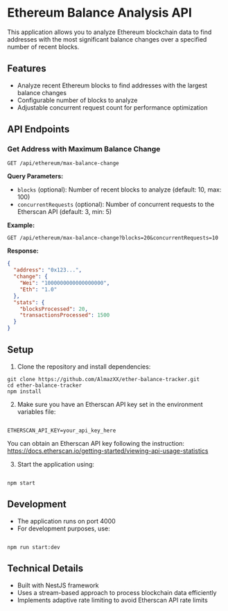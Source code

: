 # Ethereum Balance Analysis API

This application allows you to analyze Ethereum blockchain data to find addresses with the most significant balance changes over a specified number of recent blocks.

## Features

- Analyze recent Ethereum blocks to find addresses with the largest balance changes
- Configurable number of blocks to analyze
- Adjustable concurrent request count for performance optimization

## API Endpoints

### Get Address with Maximum Balance Change

```
GET /api/ethereum/max-balance-change
```

**Query Parameters:**

- `blocks` (optional): Number of recent blocks to analyze (default: 10, max: 100)
- `concurrentRequests` (optional): Number of concurrent requests to the Etherscan API (default: 3, min: 5)

**Example:**

```
GET /api/ethereum/max-balance-change?blocks=20&concurrentRequests=10
```

**Response:**

```json
{
  "address": "0x123...",
  "change": {
    "Wei": "1000000000000000000",
    "Eth": "1.0"
  },
  "stats": {
    "blocksProcessed": 20,
    "transactionsProcessed": 1500
  }
}
```

## Setup

1. Clone the repository and install dependencies:

```
git clone https://github.com/AlmazXX/ether-balance-tracker.git
cd ether-balance-tracker
npm install

```

2. Make sure you have an Etherscan API key set in the environment variables file:

```

ETHERSCAN_API_KEY=your_api_key_here

```

You can obtain an Etherscan API key following the instruction: https://docs.etherscan.io/getting-started/viewing-api-usage-statistics

3. Start the application using:

```

npm start

```

## Development

- The application runs on port 4000
- For development purposes, use:

```

npm run start:dev

```

## Technical Details

- Built with NestJS framework
- Uses a stream-based approach to process blockchain data efficiently
- Implements adaptive rate limiting to avoid Etherscan API rate limits
